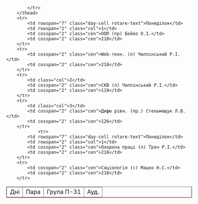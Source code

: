 <html lang="en">
<head>
    <meta charset="UTF-8">
    <meta name="viewport" content="width=device-width, initial-scale=1.0">
    <title>
        Розклад П-31
    </title>
    <link rel="stylesheet" href="css.css">
</head>
<body>
    <table border="" class="ST">
        <thead>
            <tr>
                <td class="center">
                    Дні
                </td>
                <td>
                    Пара
                </td>
                <td>
                    Група П-31
                </td>
                <td>
                    Ауд.
                </td>
                
            </tr>
        </thead>
        <tr>
            <td rowspan="7" class="day-cell rotare-text">Понеділок</td>
            <td rowspan="2" class="col">1</td>
            <td cosspan="2" class="cen">ООП (пр) Бойко О.І.</td>
            <td cosspan="2" class="cen">218</td>
        </tr>
        <tr>
            <td cosspan="2" class="cen">Web-техн. (л) Чаплінський Р.І.</td>
            <td cosspan="2" class="cen">218</td>
        </tr>
        <tr>
            <td class="col">2</td>
            <td cosspan="2" class="cen">СКВ (л) Чаплінський Р.І.</td>
            <td cosspan="2" class="cen">119</td>
        </tr>
        <tr>
            <td class="col">3</td>
            <td cosspan="2" class="cen">Дифю рівн. (пр.) Стельмащук Л.В.</td>
            <td cosspan="2" class="cen">126</td>
        </tr>
                <tr>
            <td rowspan="7" class="day-cell rotare-text">Понеділок</td>
            <td rowspan="2" class="col">1</td>
            <td cosspan="2" class="cen">Охорона праці (л) Трач Р.І.</td>
            <td cosspan="2" class="cen">218</td>
        </tr>
        <tr>
            <td cosspan="2" class="cen">Соціологія (с) Мацко Н.С.</td>
            <td cosspan="2" class="cen">218</td>
        </tr>
</body>
</html> 
